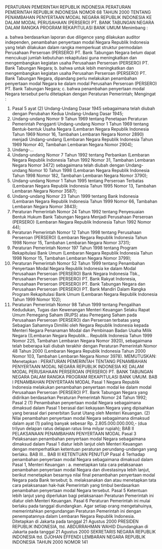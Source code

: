  PERATURAN PEMERINTAH REPUBLIK INDONESIA PERATURAN PEMERINTAH REPUBLIK INDONESIA NOMOR 68 TAHUN 2000 TENTANG PENAMBAHAN PENYERTAAN MODAL NEGARA REPUBLIK INDONESIA KE DALAM MODAL PERUSAHAAN (PERSERO) PT. BANK TABUNGAN NEGARA DALAM RANGKA PROGRAM REKAPITULASI BANK UMUM
Menimbang :

a. bahwa berdasarkan laporan due diligence yang dilakukan auditor independen, penambahan penyertaan modal Negara Republik Indonesia yang telah dilakukan dalam rangka memperkuat struktur permodalan Perusahaan Perseroan (PERSERO) PT. Bank Tabungan Negara belum dapat mencukupi jumlah kebutuhan rekapitulasi guna meningkatkan dan mengembangkan kegiatan usaha Perusahaan Perseroan (PERSERO) PT. Bank Tabungan Negara;
b. bahwa untuk lebih meningkatkan dan mengembangkan kegiatan usaha Perusahan Perseroan (PERSERO) PT. Bank Tabungan Negara, dipandang perlu melakukan penambahan penyertaan modal Negara ke dalam modal Perusahan Perseroan (PERSERO) PT. Bank Tabungan Negara;
c. bahwa penambahan penyertaan modal Negara tersebut perlu ditetapkan dengan Peraturan Pemerintah;
Mengingat :

1. Pasal 5 ayat (2) Undang-Undang Dasar 1945 sebagaimana telah diubah dengan Perubahan Kedua Undang-Undang Dasar 1945;
2. Undang-undang Nomor 9 Tahun 1969 tentang Penetapan Peraturan Pemerintah Pengganti Undang-undang Nomor 1 Tahun 1969 tentang Bentuk-bentuk Usaha Negara (Lembaran Negara Republik Indonesia Tahun 1969 Nomor 16, Tambahan Lembaran Negara Nomor 2890) menjadi Undang-undang (Lembaran Negara Republik Indonesia Tahun 1969 Nomor 40, Tambahan Lembaran Negara Nomor 2904);
3. Undang-...
3. Undang-undang Nomor 7 Tahun 1992 tentang Perbankan (Lembaran Negara Republik Indonesia Tahun 1992 Nomor 31, Tambahan Lembaran Negara Nomor 3472) sebagaimana telah diubah dengan Undang-undang Nomor 10 Tahun 1998 (Lembaran Negara Republik Indonesia Tahun 1998 Nomor 182, Tambahan Lembaran Negara Nomor 3790);
4. Undang-undang Nomor 1 Tahun 1995 tentang Perseroan Terbatas (Lembaran Negara Republik Indonesia Tahun 1995 Nomor 13, Tambahan Lembaran Negara Nomor 3587);
5. Undang-undang Nomor 23 Tahun 1999 tentang Bank Indonesia (Lembaran Negara Republik Indonesia Tahun 1999 Nomor 66, Tambahan Lembaran Negara Nomor 3843);
6. Peraturan Pemerintah Nomor 24 Tahun 1992 tentang Penyesuaian Bentuk Hukum Bank Tabungan Negara Menjadi Perusahaan Perseroan (PERSERO) (Lembaran Negara Republik Indonesia Tahun 1992 Nomor 44);
7. Peraturan Pemerintah Nomor 12 Tahun 1998 tentang Perusahaan Perseroan (PERSERO) (Lembaran Negara Republik Indonesia Tahun 1998 Nomor 15, Tambahan Lembaran Negara Nomor 3731);
8. Peraturan Pemerintah Nomor 197 Tahun 1998 tentang Program Rekapitulasi Bank Umum (Lembaran Negara Republik Indonesia Tahun 1998 Nomor 15, Tambahan Lembaran Negara Nomor 3799);
9. Peraturan Pemerintah Nomor 52 Tahun 1999 tentang Penambahan Penyertaan Modal Negara Republik Indonesia ke dalam Modal Perusahaan Perseroan (PERSERO) Bank Negara Indonesia Tbk., Perusahaan Perseroan (PERSERO) PT. Bank Rakyat Indonesia, Perusahaan Perseroan (PERSERO) PT. Bank Tabungan Negara dan Perusahaan Perseroan (PERSERO) PT. Bank Mandiri Dalam Rangka Program Rekapitulasi Bank Umum (Lembaran Negara Republik Indonesia Tahun 1999 Nomor 102);
10. Peraturan Pemerintah Nomor 98 Tahun 1999 tentang Pengalihan Kedudukan, Tugas dan Kewenangan Menteri Keuangan Selaku Rapat Umum Pemegang Saham (RUPS) atau Pemegang Saham pada Perusahaan Perseroan (PERSERO) dan Perseroan terbatas yang Sebagian Sahamnya Dimiliki oleh Negara Republik Indonesia kepada Menteri Negara Penanaman Modal dan Pembinaan Badan Usaha Milik Negara ((Lembaran Negara Republik... Republik Indonesia Tahun 1999 Nomor 225, Tambahan Lembaran Negara Nomor 3920), sebagaimana telah beberapa kali diubah terakhir dengan Peraturan Pemerintah Nomor 48 Tahun 2000 (Lembaran Negara Republik Indonesia Tahun 2000 Nomor 103, Tambahan Lembaran Negara Nomor 3978).
MEMUTUSKAN:
 Menetapkan : PERATURAN PEMERINTAH TENTANG PENAMBAHAN PENYERTAAN MODAL NEGARA REPUBLIK INDONESIA KE DALAM MODAL PERUSAHAAN PERSEROAN (PERSERO) PT. BANK TABUNGAN NEGARA DALAM RANGKA PROGRAM REKAPITULASI BANK UMUM.
BAB I PENAMBAHAN PENYERTAAN MODAL
Pasal 1
Negara Republik Indonesia melakukan penambahan penyertaan modal ke dalam modal Perusahaan Perseroan (PERSERO) PT. Bank Tabungan Negara yang didirikan berdasarkan Peraturan Pemerintah Nomor 24 Tahun 1992;
Pasal 2
(1) Penambahan penyertaan modal Negara sebagaimana dimaksud dalam Pasal 1 berasal dari kekayaan Negara yang dipisahkan yang berasal dari penerbitan Surat Utang oleh Menteri Keuangan.
(2) Nilai penambahan penyertaan modal Negara sebagaimana dimaksud dalam ayat (1) paling banyak sebesar Rp. 2.805.000.000.000,- (dua trilyun delapan ratus delapan ratus lima milyar rupiah);
BAB II PELAKSANAAN PENAMBAHAN PENYERTAAN MODAL
Pasal 3
Pelaksanaan penambahan penyertaan modal Negara sebagaimana dimaksud dalam Pasal 1 diatur lebih lanjut oleh Menteri Keuangan dengan memperhatikan ketentuan peraturan perundang-undangan yang berlaku. BAB III...
BAB III KETENTUAN PENUTUP
Pasal 4
Terhadap penambahan penyertaan modal Negara sebagaimana dimaksud dalam Pasal 1, Menteri Keuangan :
a. menetapkan tata cara pelaksanaan penambahan penyertaan modal Negara dan divestasinya lebih lanjut, berikut menetapkan besarnya nilai final penambahan penyertaan modal Negara pada Bank tersebut;
b. melaksanakan dan atau menetapkan tata cara pelaksanaan hak-hak Pemerintah yang timbul berdasarkan penambahan penyertaan modal Negara tersebut.
Pasal 5
Ketentuan lebih lanjut yang diperlukan bagi pelaksanaan Peraturan Pemerintah ini diatur oleh Menteri Keuangan.
Pasal 6
Peraturan Pemerintah ini mulai berlaku pada tanggal diundangkan. Agar setiap orang mengetahuinya, memerintahkan pengundangan Peraturan Pemerintah ini dengan penempatannya dalam Lembaran Negara Republik Indonesia. Ditetapkan di Jakarta pada tanggal 21 Agustus 2000 PRESIDEN REPUBLIK INDONESIA, ttd. ABDURRAHMAN WAHID Diundangkan di Jakarta pada tanggal 21 Agustus 2000 SEKRETARIS NEGARA REPUBLIK INDONESIA ttd. DJOHAN EFFENDI LEMBARAN NEGARA REPUBLIK INDONESIA TAHUN 2000 NOMOR 141